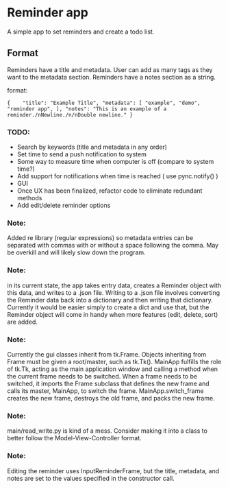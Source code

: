 # Reminder app

A simple app to set reminders and create a todo list. 

## Format
Reminders have a title and metadata. User can add as many tags as they want to the metadata section.
Reminders have a notes section as a string.

format:

``
{   
    "title": "Example Title",
    "metadata": [
        "example", "demo", "reminder app",
    ],
    "notes": "This is an example of a reminder./nNewline./n/nDouble newline."
}
``

### TODO:
- Search by keywords (title and metadata in any order)
- Set time to send a push notification to system
- Some way to measure time when computer is off (compare to system time?)
- Add support for notifications when time is reached ( use pync.notify() )
- GUI
- Once UX has been finalized, refactor code to eliminate redundant methods
- Add edit/delete reminder options

### Note: 
Added re library (regular expressions) so metadata entries can be separated with commas with or without a space following the comma. May be overkill and will likely slow down the program.

### Note: 
in its current state, the app takes entry data, creates a Reminder object with this data, and writes to a .json file. Writing to a .json file involves converting the Reminder data back into a dictionary and then writing that dictionary. Currently it would be easier simply to create a dict and use that, but the Reminder object will come in handy when more features (edit, delete, sort) are added.

### Note:
Currently the gui classes inherit from tk.Frame. Objects inheriting from Frame must be given a root/master, such as tk.Tk(). MainApp fulfills the role of tk.Tk, acting as the main application window and calling a method when the current frame needs to be switched. When a frame needs to be switched, it imports the Frame subclass that defines the new frame and calls its master, MainApp, to switch the frame. MainApp.switch_frame creates the new frame, destroys the old frame, and packs the new frame.

### Note: 
main/read_write.py is kind of a mess. Consider making it into a class to better follow the Model-View-Controller format.

### Note:
Editing the reminder uses InputReminderFrame, but the title, metadata, and notes are set to the values specified in the constructor call.
